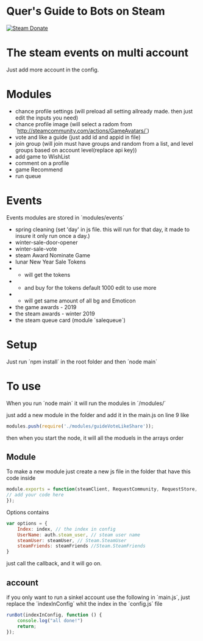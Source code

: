 # Quer's Guide to Bots on Steam 
[![Steam Donate][steam-img]][steam-url]

# The steam events on multi account

Just add more account in the config.

# Modules
 * chance profile settings (will preload all setting allready made. then just edit the inputs you need)
 * chance profile image (will select a radom from ´http://steamcommunity.com/actions/GameAvatars/´)
 * vote and like a guide (just add id and appid in file)
 * join group (will join must have groups and random from a list, and level groups based on account level(replace api key))
 * add game to WishList
 * comment on a profile
 * game Recommend
 * run queue

# Events
Events modules are stored in ´modules/events´
 * spring cleaning (set 'day' in js file. this will run for that day, it made to insure it only run once a day.)
 * winter-sale-door-opener
 * winter-sale-vote
 * steam Award Nominate Game
 * lunar New Year Sale Tokens
 * * will get the tokens 
 * * and buy for the tokens default 1000 edit to use more
 * * will get same amount of all bg and Emoticon
 * the game awards - 2019
 * the steam awards - winter 2019
 * the steam queue card (module ´salequeue´)

# Setup
Just run ´npm install´ in the root folder
and then ´node main´

# To use 
When you run ´node main´ it will run the modules in ´/modules/´

just add a new module in the folder and add it in the main.js on line 9 like
```js
modules.push(require('./modules/guideVoteLikeShare'));
```
then when you start the node, it will all the moduels in the arrays order
## Module
To make a new module just create a new js file in the folder that have this code inside
```js
module.exports = function(steamClient, RequestCommunity, RequestStore, SessionID, options, callback){
// add your code here
});
```
Options contains 
```js
var options = {
    Index: index, // the index in config
    UserName: auth.steam_user, // steam user name
    steamUser: steamUser, // Steam.SteamUser
    steamFriends: steamFriends //Steam.SteamFriends
}
```
just call the callback, and it will go on.
## account
if you only want to run a sinkel account use the following in ´main.js´, just replace the ´indexInConfig´ whit the index in the ´config.js´ file
```js
runBot(indexInConfig, function () {
	console.log("all done!")
	return;
});
```


[steam-img]:  https://img.shields.io/badge/donate-Steam-lightgrey.svg?style=flat-square
[steam-url]:  https://steamcommunity.com/tradeoffer/new/?partner=29967844&token=ipZz21tf